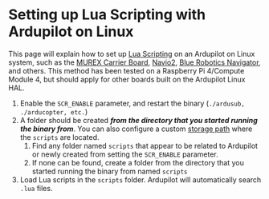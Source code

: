 # Setting up Lua Scripting with Ardupilot on Linux

This page will explain how to set up [Lua Scripting](https://ardupilot.org/copter/docs/common-lua-scripts.html) on an Ardupilot on Linux system, such as the [MUREX Carrier Board](https://docs.murexrobotics.com/elec/boards/carrier), [Navio2](https://navio2.hipi.io), [Blue Robotics Navigator](https://bluerobotics.com/store/comm-control-power/control/navigator/), and others. This method has been tested on a Raspberry Pi 4/Compute Module 4, but should apply for other boards built on the Ardupilot Linux HAL.

1. Enable the `SCR_ENABLE` parameter, and restart the binary (`./ardusub, ./arducopter, etc.`)
2. A folder should be created ***from the directory that you started running the binary from***. You can also configure a custom [storage path](https://ardupilot.org/dev/docs/ardupilot-on-linux-starting.html#storage-directory) where the `scripts` are located.
   1. Find any folder named `scripts` that appear to be related to Ardupilot or newly created from setting the `SCR_ENABLE` parameter.
   2. If none can be found, create a folder from the directory that you started running the binary from named `scripts`
3. Load Lua scripts in the `scripts` folder. Ardupilot will automatically search `.lua` files.
